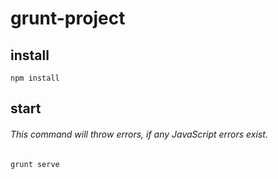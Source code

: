# grunt-project

## install
    npm install

## start
###### This command will throw errors, if any JavaScript errors exist.
    grunt serve
    
  
    

    



